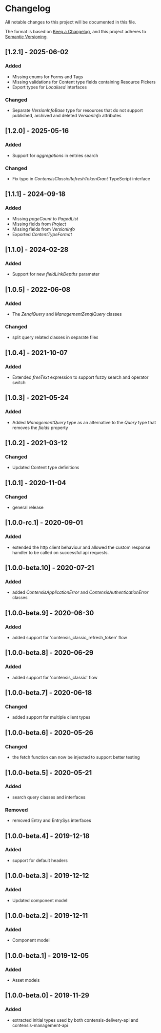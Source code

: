 # Changelog
All notable changes to this project will be documented in this file.

The format is based on [Keep a Changelog](https://keepachangelog.com/en/1.0.0/),
and this project adheres to [Semantic Versioning](https://semver.org/spec/v2.0.0.html).

## [1.2.1] - 2025-06-02
### Added
- Missing enums for Forms and Tags
- Missing validations for Content type fields containing Resource Pickers
- Export types for *Localised* interfaces

### Changed
- Separate *VersionInfoBase* type for resources that do not support published, archived and deleted *VersionInfo* attributes

## [1.2.0] - 2025-05-16
### Added
- Support for *aggregations* in entries search
### Changed
- Fix typo in *ContensisClassicRefreshTokenGrant* TypeScript interface

## [1.1.1] - 2024-09-18
### Added
 - Missing *pageCount* to *PagedList*
 - Missing fields from *Project*
 - Missing fields from *VersionInfo*
 - Exported *ContentTypeFormat* 

## [1.1.0] - 2024-02-28
### Added
- Support for new *fieldLinkDepths* parameter

## [1.0.5] - 2022-06-08
### Added
- The *ZenqlQuery* and *ManagementZenqlQuery* classes
### Changed
- split query related classes in separate files

## [1.0.4] - 2021-10-07
### Added
- Extended *freeText* expression to support fuzzy search and operator switch

## [1.0.3] - 2021-05-24
### Added
- Added *ManagementQuery* type as an alternative to the *Query* type that removes the *fields* property

## [1.0.2] - 2021-03-12
### Changed
- Updated Content type definitions

## [1.0.1] - 2020-11-04
### Changed
- general release

## [1.0.0-rc.1] - 2020-09-01
### Added
- extended the http client behaviour and allowed the custom response handler to be called on successful api requests.

## [1.0.0-beta.10] - 2020-07-21
### Added
- added *ContensisApplicationError* and *ContensisAuthenticationError* classes

## [1.0.0-beta.9] - 2020-06-30
### Added
- added support for 'contensis_classic_refresh_token' flow

## [1.0.0-beta.8] - 2020-06-29
### Added
- added support for 'contensis_classic' flow

## [1.0.0-beta.7] - 2020-06-18
### Changed
- added support for multiple client types

## [1.0.0-beta.6] - 2020-05-26
### Changed
- the fetch function can now be injected to support better testing

## [1.0.0-beta.5] - 2020-05-21
### Added
- search query classes and interfaces
### Removed
- removed Entry and EntrySys interfaces

## [1.0.0-beta.4] - 2019-12-18
### Added
- support for default headers

## [1.0.0-beta.3] - 2019-12-12
### Added
- Updated component model

## [1.0.0-beta.2] - 2019-12-11
### Added
- Component model

## [1.0.0-beta.1] - 2019-12-05
### Added
- Asset models

## [1.0.0-beta.0] - 2019-11-29
### Added
- extracted initial types used by both contensis-delivery-api and contensis-management-api